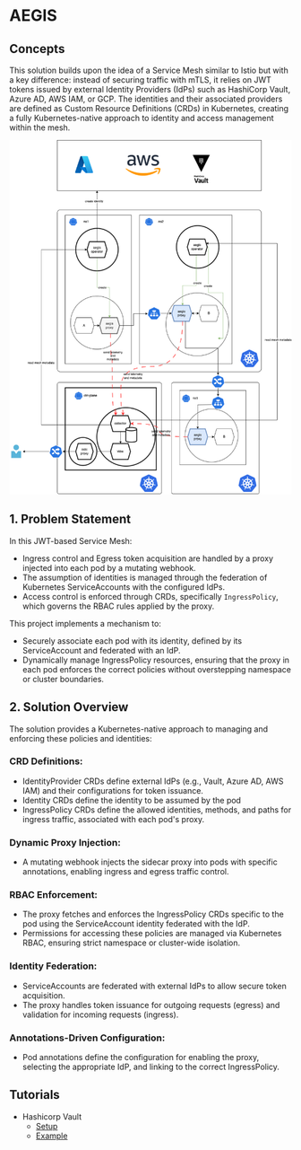 # AEGIS

## Concepts
This solution builds upon the idea of a Service Mesh similar to Istio but with a key difference: instead of securing traffic with mTLS, it relies on JWT tokens issued by external Identity Providers (IdPs) such as HashiCorp Vault, Azure AD, AWS IAM, or GCP. The identities and their associated providers are defined as Custom Resource Definitions (CRDs) in Kubernetes, creating a fully Kubernetes-native approach to identity and access management within the mesh.

![arch](./docs/images/arch.png)

## 1. Problem Statement
In this JWT-based Service Mesh:

- Ingress control and Egress token acquisition are handled by a proxy injected into each pod by a mutating webhook.
- The assumption of identities is managed through the federation of Kubernetes ServiceAccounts with the configured IdPs.
- Access control is enforced through CRDs, specifically `IngressPolicy`, which governs the RBAC rules applied by the proxy.

This project implements a mechanism to:

- Securely associate each pod with its identity, defined by its ServiceAccount and federated with an IdP.
- Dynamically manage IngressPolicy resources, ensuring that the proxy in each pod enforces the correct policies without overstepping namespace or cluster boundaries.

## 2. Solution Overview
The solution provides a Kubernetes-native approach to managing and enforcing these policies and identities:

### CRD Definitions:
- IdentityProvider CRDs define external IdPs (e.g., Vault, Azure AD, AWS IAM) and their configurations for token issuance.
- Identity CRDs define the identity to be assumed by the pod
- IngressPolicy CRDs define the allowed identities, methods, and paths for ingress traffic, associated with each pod's proxy.

### Dynamic Proxy Injection:
- A mutating webhook injects the sidecar proxy into pods with specific annotations, enabling ingress and egress traffic control.

### RBAC Enforcement:
- The proxy fetches and enforces the IngressPolicy CRDs specific to the pod using the ServiceAccount identity federated with the IdP.
- Permissions for accessing these policies are managed via Kubernetes RBAC, ensuring strict namespace or cluster-wide isolation.

### Identity Federation:
- ServiceAccounts are federated with external IdPs to allow secure token acquisition.
- The proxy handles token issuance for outgoing requests (egress) and validation for incoming requests (ingress).

### Annotations-Driven Configuration:
- Pod annotations define the configuration for enabling the proxy, selecting the appropriate IdP, and linking to the correct IngressPolicy.


## Tutorials

- Hashicorp Vault 
  - [Setup](./docs/hashicorpvault.md)
  - [Example](./docs/hashicorpvault-example.md)